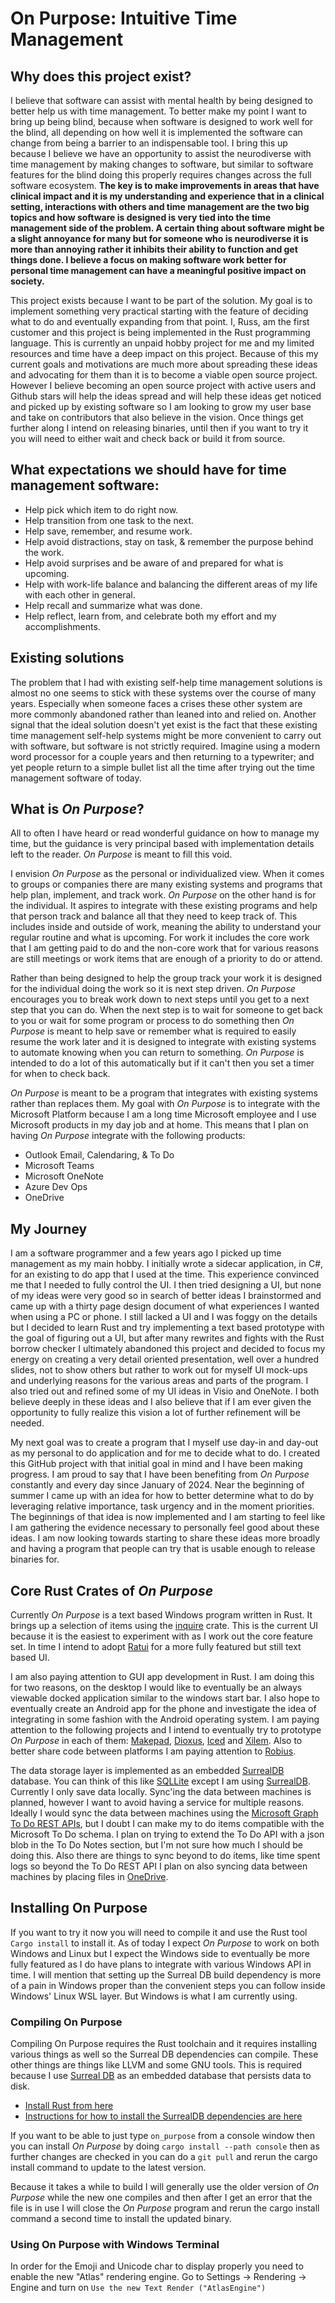 # On Purpose: Intuitive Time Management
## Why does this project exist?

I believe that software can assist with mental health by being designed to better help us with time management. To better make my point I want to bring up being blind, because when software is designed to work well for the blind, all depending on how well it is implemented the software can change from being a barrier to an indispensable tool. I bring this up because I believe we have an opportunity to assist the neurodiverse with time management by making changes to software, but similar to software features for the blind doing this properly requires changes across the full software ecosystem. **The key is to make improvements in areas that have clinical impact and it is my understanding and experience that in a clinical setting, interactions with others and time management are the two big topics and how software is designed is very tied into the time management side of the problem. A certain thing about software might be a slight annoyance for many but for someone who is neurodiverse it is more than annoying rather it inhibits their ability to function and get things done. I believe a focus on making software work better for personal time management can have a meaningful positive impact on society.**

This project exists because I want to be part of the solution. My goal is to implement something very practical starting with the feature of deciding what to do and eventually expanding from that point. I, Russ, am the first customer and this project is being implemented in the Rust programming language. This is currently an unpaid hobby project for me and my limited resources and time have a deep impact on this project. Because of this my current goals and motivations are much more about spreading these ideas and advocating for them than it is to become a viable open source project. However I believe becoming an open source project with active users and Github stars will help the ideas spread and will help these ideas get noticed and picked up by existing software so I am looking to grow my user base and take on contributors that also believe in the vision. Once things get further along I intend on releasing binaries, until then if you want to try it you will need to either wait and check back or build it from source.

## What expectations we should have for time management software:

* Help pick which item to do right now.
* Help transition from one task to the next.
* Help save, remember, and resume work.
* Help avoid distractions, stay on task, & remember the purpose behind the work.
* Help avoid surprises and be aware of and prepared for what is upcoming.
* Help with work-life balance and balancing the different areas of my life with each other in general.
* Help recall and summarize what was done.
* Help reflect, learn from, and celebrate both my effort and my accomplishments.

## Existing solutions

The problem that I had with existing self-help time management solutions is almost no one seems to stick with these systems over the course of many years. Especially when someone faces a crises these other system are more commonly abandoned rather than leaned into and relied on. Another signal that the ideal solution doesn't yet exist is the fact that these existing time management self-help systems might be more convenient to carry out with software, but software is not strictly required. Imagine using a modern word processor for a couple years and then returning to a typewriter; and yet people return to a simple bullet list all the time after trying out the time management software of today.

## What is _On Purpose_?

All to often I have heard or read wonderful guidance on how to manage my time, but the guidance is very principal based with implementation details left to the reader. _On Purpose_ is meant to fill this void.

I envision _On Purpose_ as the personal or individualized view. When it comes to groups or companies there are many existing systems and programs that help plan, implement, and track work. _On Purpose_ on the other hand is for the individual. It aspires to integrate with these existing programs and help that person track and balance all that they need to keep track of. This includes inside and outside of work, meaning the ability to understand your regular routine and what is upcoming. For work it includes the core work that I am getting paid to do and the non-core work that for various reasons are still meetings or work items that are enough of a priority to do or attend.

Rather than being designed to help the group track your work it is designed for the individual doing the work so it is next step driven. _On Purpose_ encourages you to break work down to next steps until you get to a next step that you can do. When the next step is to wait for someone to get back to you or wait for some program or process to do something then _On Purpose_ is meant to help save or remember what is required to easily resume the work later and it is designed to integrate with existing systems to automate knowing when you can return to something. _On Purpose_ is intended to do a lot of this automatically but if it can't then you set a timer for when to check back.

_On Purpose_ is meant to be a program that integrates with existing systems rather than replaces them. My goal with _On Purpose_ is to integrate with the Microsoft Platform because I am a long time Microsoft employee and I use Microsoft products in my day job and at home. This means that I plan on having _On Purpose_ integrate with the following products:
* Outlook Email, Calendaring, & To Do
* Microsoft Teams
* Microsoft OneNote
* Azure Dev Ops
* OneDrive

## My Journey

I am a software programmer and a few years ago I picked up time management as my main hobby. I initially wrote a sidecar application, in C#, for an existing to do app that I used at the time. This experience convinced me that I needed to fully control the UI. I then tried designing a UI, but none of my ideas were very good so in search of better ideas I brainstormed and came up with a thirty page design document of what experiences I wanted when using a PC or phone. I still lacked a UI and I was foggy on the details but I decided to learn Rust and try implementing a text based prototype with the goal of figuring out a UI, but after many rewrites and fights with the Rust borrow checker I ultimately abandoned this project and decided to focus my energy on creating a very detail oriented presentation, well over a hundred slides, not to show others but rather to work out for myself UI mock-ups and underlying reasons for the various areas and parts of the program. I also tried out and refined some of my UI ideas in Visio and OneNote. I both believe deeply in these ideas and I also believe that if I am ever given the opportunity to fully realize this vision a lot of further refinement will be needed.

My next goal was to create a program that I myself use day-in and day-out as my personal to do application and for me to decide what to do. I created this GitHub project with that initial goal in mind and I have been making progress. 
I am proud to say that I have been benefiting from _On Purpose_ constantly and every day since January of 2024. Near the beginning of summer I came up with an idea for how to better determine what to do by leveraging relative importance, task urgency and in the moment priorities. The beginnings of that idea is now implemented and I am starting to feel like I am gathering the evidence necessary to personally feel good about these ideas. I am now looking towards starting to share these ideas more broadly and having a program that people can try that is usable enough to release binaries for.

## Core Rust Crates of _On Purpose_

Currently _On Purpose_ is a text based Windows program written in Rust. It brings up a selection of items using the [inquire](https://github.com/mikaelmello/inquire) crate. This is the current UI because it is the easiest to experiment with as I work out the core feature set. In time I intend to adopt [Ratui](https://ratatui.rs/) for a more fully featured but still text based UI. 

I am also paying attention to GUI app development in Rust. I am doing this for two reasons, on the desktop I would like to eventually be an always viewable docked application similar to the windows start bar. I also hope to eventually create an Android app for the phone and investigate the idea of integrating in some fashion with the Android operating system. I am paying attention to the following projects and I intend to eventually try to prototype _On Purpose_ in each of them: [Makepad](https://github.com/makepad/makepad), [Dioxus](https://dioxuslabs.com/), [Iced](https://iced.rs/) and [Xilem](https://github.com/linebender/xilem). Also to better share code between platforms I am paying attention to [Robius](https://robius.rs/).

The data storage layer is implemented as an embedded [SurrealDB](https://github.com/surrealdb/surrealdb) database. You can think of this like [SQLLite](https://www.sqlite.org/index.html) except I am using [SurrealDB](https://github.com/surrealdb/surrealdb). Currently I only save data locally. Sync'ing the data between machines is planned, however I want to avoid having a service for multiple reasons. Ideally I would sync the data between machines using the [Microsoft Graph To Do REST APIs](https://lib.rs/crates/graph-rs-sdk), but I doubt I can make my to do items compatible with the Microsoft To Do schema. I plan on trying to extend the To Do API with a json blob in the To Do Notes section, but I'm not sure how much I should be doing this. Also there are things to sync beyond to do items, like time spent logs so beyond the To Do REST API I plan on also syncing data between machines by placing files in [OneDrive](https://lib.rs/crates/onedrive).

## Installing On Purpose

If you want to try it now you will need to compile it and use the Rust tool `Cargo install` to install it. As of today I expect _On Purpose_ to work on both Windows and Linux but I expect the Windows side to eventually be more fully featured as I do have plans to integrate with various Windows API in time. I will mention that setting up the Surreal DB build dependency is more of a pain in Windows proper than the convenient steps you can follow inside Windows' Linux WSL layer. But Windows is what I am currently using.

### Compiling On Purpose

Compiling On Purpose requires the Rust toolchain and it requires installing various things as well so the Surreal DB dependencies can compile. These other things are things like LLVM and some GNU tools. This is required because I use [Surreal DB](https://github.com/surrealdb/surrealdb) as an embedded database that persists data to disk.

* [Install Rust from here](https://rustup.rs)
* [Instructions for how to install the SurrealDB dependencies are here](https://github.com/surrealdb/surrealdb/blob/main/doc/BUILDING.md)

If you want to be able to just type `on_purpose` from a console window then you can install _On Purpose_ by doing `cargo install --path console` then as further changes are checked in you can do a `git pull` and rerun the cargo install command to update to the latest version.

Because it takes a while to build I will generally use the older version of _On Purpose_ while the new one compiles and then after I get an error that the file is in use I will close the _On Purpose_ program and rerun the cargo install command a second time to install the updated binary.

### Using On Purpose with Windows Terminal

In order for the Emoji and Unicode char to display properly you need to enable the new "Atlas" rendering engine. Go to Settings -> Rendering -> Engine and turn on `Use the new Text Render ("AtlasEngine")`
